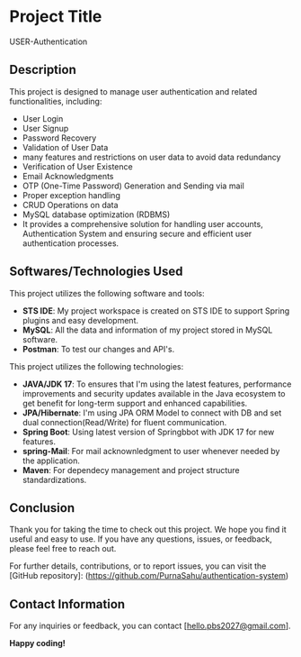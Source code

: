 # Project Title
USER-Authentication
## Description
This project is designed to manage user authentication and related functionalities, including:

* User Login
* User Signup
* Password Recovery
* Validation of User Data
* many features and restrictions on user data to avoid data redundancy
* Verification of User Existence
* Email Acknowledgments
* OTP (One-Time Password) Generation and Sending via mail
* Proper exception handling
* CRUD Operations on data
* MySQL database optimization (RDBMS)
* It provides a comprehensive solution for handling user accounts, Authentication System and ensuring secure and efficient user authentication processes.

## Softwares/Technologies Used
This project utilizes the following software and tools:
- **STS IDE**: My project workspace is created on STS IDE to support Spring plugins and easy development.
- **MySQL**: All the data and information of my project stored in MySQL software.
- **Postman**: To test our changes and API's.

This project utilizes the following technologies:
- **JAVA/JDK 17**: To ensures that I'm using the latest features, performance improvements and security updates available in the Java ecosystem to get benefit for long-term support and enhanced capabilities.
- **JPA/Hibernate**: I'm using JPA ORM Model to connect with DB and set dual connection(Read/Write) for fluent communication.
- **Spring Boot**: Using latest version of Springbbot with JDK 17 for new features.
- **spring-Mail**: For mail acknownledgment to user whenever needed by the application.
- **Maven**: For dependecy management and project structure standardizations.

## Conclusion

Thank you for taking the time to check out this project. We hope you find it useful and easy to use. If you have any questions, issues, or feedback, please feel free to reach out.

For further details, contributions, or to report issues, you can visit the [GitHub repository]: (https://github.com/PurnaSahu/authentication-system)

## Contact Information
For any inquiries or feedback, you can contact [hello.pbs2027@gmail.com].

**Happy coding!**

